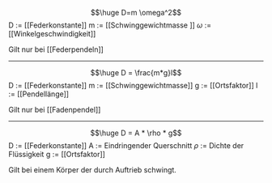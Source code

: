 $$\huge D=m \omega^2$$
D := [[Federkonstante]]
m := [[Schwinggewichtmasse ]]
$\omega$ := [[Winkelgeschwindigkeit]]

Gilt nur bei [[Federpendeln]]

---
$$\huge D = \frac{m*g}l$$
D := [[Federkonstante]]
m := [[Schwinggewichtmasse]]
g := [[Ortsfaktor]]
l := [[Pendellänge]]

Gilt nur bei [[Fadenpendel]]

---
$$\huge D = A * \rho * g$$
D := [[Federkonstante]]
A := Eindringender Querschnitt
$\rho$ := Dichte der Flüssigkeit
g := [[Ortsfaktor]]

Gilt bei einem Körper der durch Auftrieb schwingt.